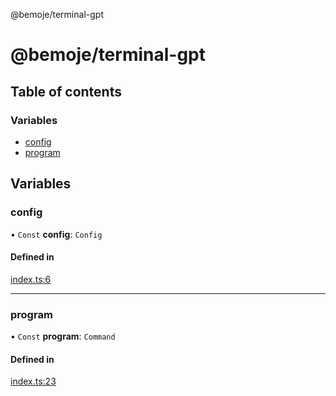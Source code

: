 @bemoje/terminal-gpt

# @bemoje/terminal-gpt

## Table of contents

### Variables

- [config](https://github.com/bemoje/tsmono/blob/main/pkg/terminal-gpt/docs/md/index.md#config)
- [program](https://github.com/bemoje/tsmono/blob/main/pkg/terminal-gpt/docs/md/index.md#program)

## Variables

### config

• `Const` **config**: `Config`

#### Defined in

[index.ts:6](https://github.com/bemoje/tsmono/blob/8bd5d16/pkg/terminal-gpt/src/index.ts#L6)

___

### program

• `Const` **program**: `Command`

#### Defined in

[index.ts:23](https://github.com/bemoje/tsmono/blob/8bd5d16/pkg/terminal-gpt/src/index.ts#L23)
